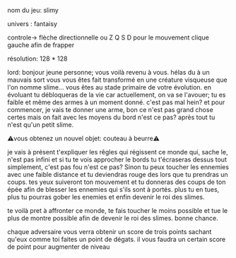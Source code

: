nom du jeu:  	slimy

univers : fantaisy 

controle-> flèche directionnelle ou Z Q S D pour le mouvement
		  clique gauche afin de frapper 

résolution: 128 * 128


lord:  bonjour jeune personne; vous voilà revenu à vous. hélas du à un mauvais sort vous vous êtes fait transformé en une créature visqueuse que l'on nomme slime... vous êtes au stade primaire de votre évolution. en évoluant tu débloqueras de la vie car actuellement, on va se l'avouer; tu es faible et même des armes à un moment donné. c'est pas mal hein? et pour commencer, je vais te donner une arme, bon ce n'est pas grand chose certes mais on fait avec les moyens du bord n'est ce pas? après tout tu n'est qu'un petit slime. 

⚠️vous obtenez un nouvel objet: couteau à beurre⚠️

je vais à présent t'expliquer les rêgles qui régissent ce monde qui, sache le, n'est pas infini et si tu te vois approcher le bords tu t'écraseras dessus tout simplement, c'est pas fou n'est ce pas? Sinon tu peux toucher les ennemies avec une faible distance et tu deviendras rouge des lors que tu prendras un coups. tes yeux suiveront ton mouvement et tu donneras des coups de ton épée afin de blesser les ennemies qui s'ils sont à portés. plus tu en tues, plus tu pourras gober les enemies et enfin devenir le roi des slimes.

 
te voilà pret à affronter ce monde, te fais toucher le moins possible et tue le plus de montre possible afin de devenir le roi des slimes. 
bonne chance.

chaque adversaire vous verra obtenir un score de trois points sachant qu'eux comme toi faites un point de dégats. il vous faudra un certain score de point pour augmenter de niveau
